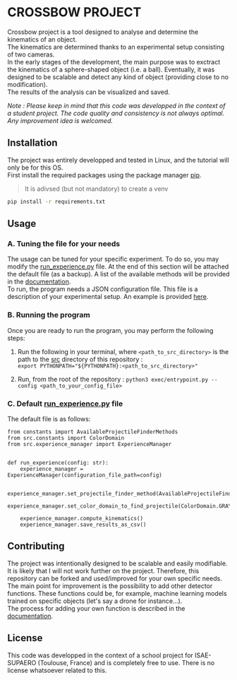 # CROSSBOW PROJECT

Crossbow project is a tool designed to analyse and determine the kinematics of an object.  
The kinematics are determined thanks to an experimental setup consisting of two cameras.  
In the early stages of the development, the main purpose was to exctract the kinematics of a sphere-shaped object (i.e. a ball). Eventually, it was designed to be scalable and detect any kind of object (providing close to no modification).  
The results of the analysis can be visualized and saved.

*Note : Please keep in mind that this code was developped in the context of a student project. The code quality and consistency is not always optimal. Any improvement idea is welcomed.* 

## Installation

The project was entirely developped and tested in Linux, and the tutorial will only be for this OS.  
First install the required packages using the package manager [pip](https://pip.pypa.io/en/stable/).  
> It is adivsed (but not mandatory) to create a venv
```bash
pip install -r requirements.txt
```

## Usage

### A. Tuning the file for your needs

The usage can be tuned for your specific experiment. To do so, you may modify the [run_experience.py](src/run_experience.py) file. At the end of this section will be attached the default file (as a backup).  A list of the available methods will be provided in the [documentation](documentation/README.md).  
To run, the program needs a JSON configuration file. This file is a description of your experimental setup. An example is provided [here](utils/configuration_example.json). 

### B. Running the program

Once you are ready to run the program, you may perform the following steps:  
1. Run the following in your terminal, where `<path_to_src_directory>` is the path to the [src](src) directory of this repository :  
`export PYTHONPATH="${PYTHONPATH}:<path_to_src_directory>"`


2. Run, from the root of the repository :
`python3 exec/entrypoint.py --config <path_to_your_config_file>`

### C. Default [run_experience.py](src/run_experience.py) file
The default file is as follows:

```commandline
from constants import AvailableProjectileFinderMethods
from src.constants import ColorDomain
from src.experience_manager import ExperienceManager


def run_experience(config: str):
    experience_manager = ExperienceManager(configuration_file_path=config)

    experience_manager.set_projectile_finder_method(AvailableProjectileFinderMethods.FIND_CIRCLES)
    experience_manager.set_color_domain_to_find_projectile(ColorDomain.GRAYSCALE)

    experience_manager.compute_kinematics()
    experience_manager.save_results_as_csv()

```



## Contributing

The project was intentionally designed to be scalable and easily modifiable. It is likely that I will not work further on the project. Therefore, this repository can be forked and used/improved for your own specific needs.  
The main point for improvement is the possibility to add other detector functions. These functions could be, for example, machine learning models trained on specific objects (let's say a drone for instance...).  
The process for adding your own function is described in the [documentation](documentation/README.md).

## License

This code was developped in the context of a school project for ISAE-SUPAERO (Toulouse, France) and is completely free to use. There is no license whatsoever related to this.